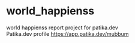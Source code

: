 # world_happienss
world happienss report project for patika.dev   
Patika.dev profile https://app.patika.dev/mubbum
